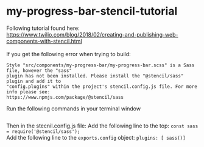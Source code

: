 # my-progress-bar-stencil-tutorial

Following tutorial found here:<br />
https://www.twilio.com/blog/2018/02/creating-and-publishing-web-components-with-stencil.html<br />
<br />
If you get the following error when trying to build:
```style error
Style "src/components/my-progress-bar/my-progress-bar.scss" is a Sass file, however the "sass"
plugin has not been installed. Please install the "@stencil/sass" plugin and add it to
"config.plugins" within the project's stencil.config.js file. For more info please see:
https://www.npmjs.com/package/@stencil/sass
```

Run the following commands in your terminal window
```npm install @stencil/sass
```

Then in the stecnil.config.js file:
Add the following line to the top: `const sass = require('@stencil/sass');`<br />
Add the following line to the `exports.config` object: `plugins: [ sass()]`
